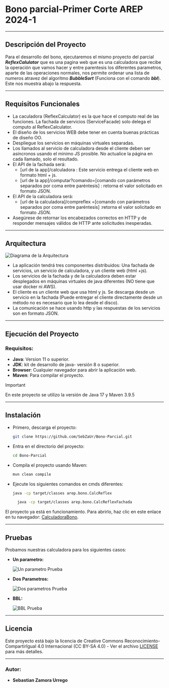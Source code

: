# Bono parcial-Primer Corte AREP 2024-1

---

## Descripción del Proyecto

Para el desarrollo del bono, ejecutaremos el mismo proyecto del parcial ***ReflexCalulator*** que es una pagina web que
es una calculadora que recibe la operación que vamos hacer y entre parentesis los diferentes parametros, aparte de las
operaciones normales, nos permite ordenar una lista de numeros atravez del algoritmo ***BubbleSort*** (Funciona con el 
comando ***bbl***). Este nos muestra abajo la respuesta.

---

## Requisitos Funcionales
* La caculadora  (ReflexCalculator) es la que hace el computo real de las funciones. La fachada de servicios (ServiceFacade) solo delega el computo al ReflexCalculator.
* El diseño de los servicios WEB debe tener en cuenta buenas prácticas de diseño OO.
* Despliegue los servicios en máquinas virtuales separadas.
* Los llamados al servicio de calculadora desde el cliente deben ser asíncronos usando el mínimo JS prosible. No actualice la página en cada llamado, solo el resultado.
* El API de la fachada será:
  - [url de la app]/calculadora : Este servicio entrega el cliente web en formato html + js.
  - [url de la app]/computar?comando=[comando con parámetros separados por coma entre paréntesis] : retorna el valor solicitado en formato JSON.
* El API de la calculadora será:
  - [url de la calculadora]/compreflex =[comando con parámetros separados por coma entre paréntesis] :retorna el valor solicitado en formato JSON.
* Asegúrese de retornar los encabezados correctos en HTTP y de responder mensajes válidos de HTTP ante solicitudes inesperadas.
---

## Arquitectura

![Diagrama de la Arquitectura](https://github.com/user-attachments/assets/07544b68-fca2-4bf3-b777-f61cd076627b)

* La aplicación tendrá tres componentes distribuidos: Una fachada de servicios, un servicio de calculadora, y un cliente web (html +js).
* Los servicios de la fachada y de la calculadora deben estar desplegados en máquinas virtuales de java  diferentes (NO tiene que usar docker ni AWS).
* El cliente es un cliente web que usa html y js. Se descarga desde un servicio en la fachada (Puede entregar el cliente directamente desde un método no es necesario que lo lea desde el disco).
* La comunicación se hace usando http y las respuestas de los servicios son en formato JSON.
---

## Ejecución del Proyecto
### Requisitos:
* __Java__: Version 11 o superior.
* __JDK__: kit de desarrollo de java- versión 8 o superior.
* __Browser__: Cualquier navegador para abrir la aplicación web.
* __Maven__: Para compilar el proyecto.

> [!IMPORTANT]
> En este proyecto se utilizo la versión de Java 17 y Maven 3.9.5
---
## Instalación

* Primero, descarga el proyecto:

    ```bash
    git clone https://github.com/SebZaUr/Bono-Parcial.git
    ```

* Entra en el directorio del proyecto:

    ```bash
    cd Bono-Parcial
    ```

* Compila el proyecto usando Maven:

    ```bash
    mvn clean compile
    ```

* Ejecute los siguientes comandos en cmds diferentes:

    ```bash
    java -cp target/classes arep.bono.CalcReflex
    ```

  ```bash
    java -cp target/classes arep.bono.CalcReflexFachada
    ```

El proyecto ya está en funcionamiento. Para abrirlo, haz clic en este enlace en tu navegador: [CalculadoraBono](http://localhost:36200/calcular).

---

## Pruebas

Probamos nuestras calculadora para los siguientes casos:
* __Un parametro:__

  ![Un parametro Prueba](./src/resources/testUnParametro.png)
* __Dos Parametros:__

  ![Dos parametros Prueba](./src/resources/testDosParametros.png)
* __BBL:__

  ![BBL Prueba](./src/resources/testBBl.png)
---

## Licencia
Este proyecto está bajo la licencia de Creative Commons Reconocimiento-CompartirIgual 4.0 Internacional (CC BY-SA 4.0) - Ver el archivo [LICENSE](LICENSE.md) para más detalles.

---
### Autor:
* __Sebastian Zamora Urrego__

